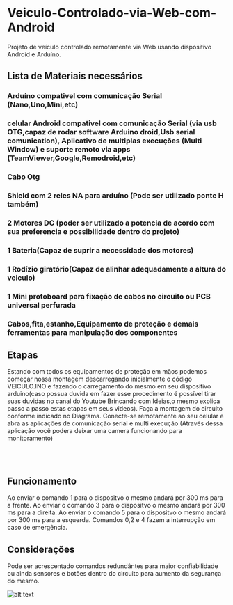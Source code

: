 # Veiculo-Controlado-via-Web-com-Android
Projeto de veículo controlado remotamente via Web usando  dispositivo Android e Arduíno.  

<h2>Lista de Materiais necessários </h2>

<h3> Arduíno compativel com comunicação Serial (Nano,Uno,Mini,etc) </h3>
<h3> celular Android compativel com comunicação Serial (via usb OTG,capaz de rodar software Arduino droid,Usb serial comunication), Aplicativo de multiplas execuções (Multi Window) e suporte remoto via apps (TeamViewer,Google,Remodroid,etc)  </h3>
<h3> Cabo Otg </h3>
<h3> Shield com 2 reles NA para arduíno (Pode ser utilizado ponte H também) </h3>
<h3> 2 Motores DC (poder ser utilizado a potencia de acordo com sua preferencia e possibilidade dentro do projeto)  </h3>
<h3> 1 Bateria(Capaz de suprir a necessidade dos motores) </h3>
<h3> 1 Rodízio giratório(Capaz de alinhar adequadamente a altura do veiculo) </h3>
<h3> 1 Mini protoboard para fixação de cabos no circuito ou PCB universal perfurada </h3>
<h3> Cabos,fita,estanho,Equipamento de proteção e demais ferramentas para manipulação dos componentes </h3>



<h2> Etapas </h2>

<p> Estando com todos os equipamentos de proteção em mãos podemos começar nossa montagem descarregando inicialmente o código VEICULO.INO e fazendo o carregamento do mesmo em seu dispositivo arduino(caso possua duvida em fazer esse procedimento é possível tirar suas duvidas no canal do Youtube Brincando com Ideias,o mesmo explica passo a passo estas etapas em seus videos).
    Faça a montagem do circuito conforme indicado no Diagrama.
    Conecte-se remotamente ao seu celular e abra as aplicações de comunicação serial e multi execução (Através dessa aplicação você podera deixar uma camera funcionando para monitoramento)
  
</p>

<br>  </br>

<h2> Funcionamento </h2>

<p> Ao enviar o comando 1 para o dispositvo o mesmo andará por 300 ms para a frente.
    Ao enviar o comando 3 para o dispositvo o mesmo andará por 300 ms para a direita.
    Ao enviar o comando 5 para o dispositvo o mesmo andará por 300 ms para a esquerda.
    Comandos 0,2 e 4 fazem a interrupção em caso de emergência.

</p>

<h2> Considerações </h2>

<p> Pode ser acrescentado comandos redundântes para maior confiabilidade ou ainda sensores e botões dentro do circuito para aumento da segurança do mesmo. </p>


![alt text](https://lh3.googleusercontent.com/8nwT1oyitY4nAh1zasfOCJzgsN-svQus2KDXhHGhMJrVarAdSu1AGPAyGULjb57ASJg=s180-rw)



